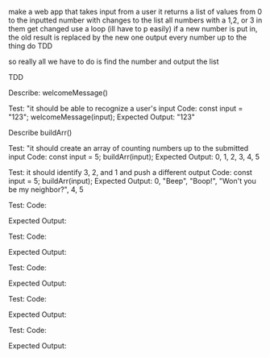 make a web app that takes input from a user
it returns a list of values from 0 to the inputted number with changes to the list
all numbers with a 1,2, or 3 in them get changed 
use a loop (ill have to p easily)
if a new number is put in, the old result is replaced by the new one
output every number up to the thing
do TDD

so really all we have to do is find the number and output the list

TDD

Describe: welcomeMessage()

Test: "it should be able to recognize a user's input
Code:
const input = "123";
welcomeMessage(input);
Expected Output: "123"

Describe buildArr()

Test: "it should create an array of counting numbers up to the submitted input
Code:
const input = 5;
buildArr(input);
Expected Output: 0, 1, 2, 3, 4, 5

Test: it should identify 3, 2, and 1 and push a different output
Code: 
const input = 5;
buildArr(input);
Expected Output: 0, "Beep", "Boop!", "Won't you be my neighbor?", 4, 5

Test: 
Code:

Expected Output: 

Test: 
Code:

Expected Output: 

Test: 
Code:

Expected Output: 

Test: 
Code:

Expected Output: 

Test: 
Code:

Expected Output: 
